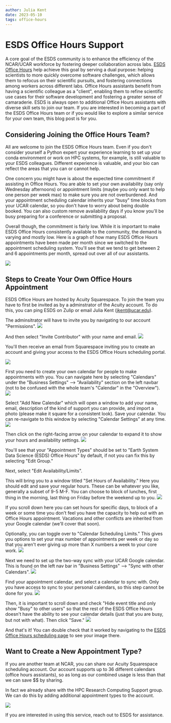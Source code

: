 ```yaml
---
author: Julia Kent
date: 2023-05-10
tags: office-hours
---
```


# ESDS Office Hours Support

A core goal of the ESDS community is to enhance the efficiency of the NCAR/UCAR workforce by fostering deeper collaboration across labs. [ESDS Office Hours](office-hours-appointments) help achieve this goal by serving a dual purpose: helping scientists to more quickly overcome software challenges, which allows them to refocus on their scientific pursuits, and fostering connections among workers across different labs. Office Hours assistants benefit from having a scientific colleague as a "client", enabling them to refine scientific use cases for their software development and fostering a greater sense of camaraderie. ESDS is always open to additional Office Hours assistants with diverse skill sets to join our team. If you are interested in becoming a part of the ESDS Office Hours team or if you would like to explore a similar service for your own team, this blog post is for you.

## Considering Joining the Office Hours Team?

All are welcome to join the ESDS Office Hours team. Even if you don't consider yourself a Python expert your experience learning to set up your conda environment or work on HPC systems, for example, is still valuable to your ESDS colleagues. Different experience is valuable, and your bio can reflect the areas that you can or cannot help.

One concern you might have is about the expected time commitment if assisting in Office Hours. You are able to set your own availability (say only Wednesday afternoons) or appointment limits (maybe you only want to help one person per week max) to make sure you are not overburdened. And your appointment scheduling calendar inherits your "busy" time blocks from your UCAR calendar, so you don't have to worry about being double booked. You can also custom remove availability days if you know you'll be busy preparing for a conference or submitting a proposal.

Overall though, the commitment is fairly low. While it is important to make ESDS Office Hours consistently available to the community, the demand is varying and mostly low. Here is a graph of how many ESDS Office Hours appointments have been made per month since we switched to the appointment scheduling system. You'll see that we tend to get between 2 and 6 appointments per month, spread out over all of our assistants.

![](../../images/office-hours-help/appointmentsummary.png)

## Steps to Create Your Own Office Hours Appointment

ESDS Office Hours are hosted by Acuity Squarespace. To join the team you have to first be invited as by a adminstrator of the Acuity account. To do this, you can ping ESDS on Zulip or email Julia Kent (jkent@ucar.edu).

The adminsitrator will have to invite you by navigating to our account "Permissions".
![](../../images/office-hours-help/permissions.png)

And then select "Invite Contributor" with your name and email.
![](../../images/office-hours-help/invitecontributor.png)

You'll then receive an email from Squarespace inviting you to create an account and giving your access to the ESDS Office Hours scheduling portal.

![](../../images/office-hours-help/navbar.png)

First you need to create your own calendar for people to make appointments with you. You can navigate here by selecting "Calendars" under the "Business Settings" --> "Availability" section on the left navbar (not to be confused with the whole team's "Calendar" in the "Overview").
![](../../images/office-hours-help/calendars.png)

Select "Add New Calendar" which will open a window to add your name, email, description of the kind of support you can provide, and import a photo (please make it square for a consistent look). Save your calendar. You can re-navigate to this window by selecting "Calendar Settings" at any time.
![](../../images/office-hours-help/calendarsettings.png)

Then click on the right-facing arrow on your calendar to expand it to show your hours and availability settings.
![](../../images/office-hours-help/setavailabilitylimits.png)

You'll see that your "Appointment Types" should be set to "Earth System Data Science (ESDS) Office Hours" by default, if not you can fix this by selecting "Edit Group."

Next, select "Edit Availability/Limits".

This will bring you to a window titled "Set Hours of Availability." Here you should edit and save your regular hours. These can be whatever you like, generally a subset of 9-5 M-F. You can choose to block of lunches, first thing in the morning, last thing on Friday before the weekend up to you.
![](../../images/office-hours-help/sethours.png)

If you scroll down here you can set hours for specific days, to block of a week or some time you don't feel you have the capacity to help out with an Office Hours appointment. Vacations and other conflicts are inherited from your Google calendar (we'll cover that soon).

Optionally, you can toggle over to "Calendar Scheduling Limits." This gives you options to set your max number of appointments per week or day so that you aren't ever giving up more than X numbers a week to your core work.
![](../../images/office-hours-help/limits.png)

Next we need to set up the two-way sync with your UCAR Google calendar. This is found on the left nav bar in "Business Settings" --> "Sync with other Calendars".
![](../../images/office-hours-help/sync.png)

Find your appointment calendar, and select a calendar to sync with. Only you have access to sync to your personal calendars, so this step cannot be done for you.
![](../../images/office-hours-help/selectcalendar.png)

Then, it is important to scroll down and check "Hide event title and only show "Busy" to other users" so that the rest of the ESDS Office Hours doesn't have the ability to see your calendar details (just that you are busy, but not with what). Then click "Save."
![](../../images/office-hours-help/hidetitles.png)

And that's it! You can double check that it worked by navigating to the [ESDS Office Hours scheduling page](office-hours/) to see your image there.

## Want to Create a New Appointment Type?

If you are another team at NCAR, you can share our Acuity Squarespace scheduling account. Our account supports up to 36 different calendars (office hours assistants), so as long as our combined usage is less than that we can save $$ by sharing.

In fact we already share with the HPC Research Computing Support group. We can do this by adding additional appointment types to the account.

![](../../images/office-hours-help/appointment_types.png)

If you are interested in using this service, reach out to ESDS for assistance.

